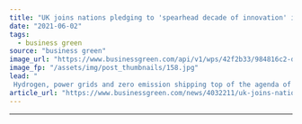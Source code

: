 ```yaml
---
title: "UK joins nations pledging to 'spearhead decade of innovation' in green energy"
date: "2021-06-02"
tags: 
  - business green
source: "business green"
image_url: "https://www.businessgreen.com/api/v1/wps/42f2b33/984816c2-d1f1-4712-ab44-452d1a6cb1ca/10/shipping-350x250-185x114.jpg"
image_fp: "/assets/img/post_thumbnails/158.jpg"
lead: "
 Hydrogen, power grids and zero emission shipping top of the agenda of Mission Innovation 2.0, the second phase of intergovernmental initiative first launched at COP21 ..."
article_url: "https://www.businessgreen.com/news/4032211/uk-joins-nations-pledging-spearhead-decade-innovation-green-energy"
---
```


---

